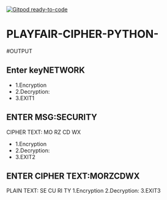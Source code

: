 [![Gitpod ready-to-code](https://img.shields.io/badge/Gitpod-ready--to--code-blue?logo=gitpod)](https://gitpod.io/#https://github.com/AtriSaxena/PLAYFAIR-CIPHER-PYTHON-)

# PLAYFAIR-CIPHER-PYTHON-



#OUTPUT
## Enter keyNETWORK

 - 1.Encryption 
 - 2.Decryption: 
 - 3.EXIT1
 
## ENTER MSG:SECURITY
CIPHER TEXT: MO RZ CD WX 

- 1.Encryption 
- 2.Decryption: 
- 3.EXIT2
 
## ENTER CIPHER TEXT:MORZCDWX
PLAIN TEXT: SE CU RI TY 
 1.Encryption 
 2.Decryption: 
 3.EXIT3
